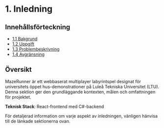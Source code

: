 # 1. Inledning

## Innehållsförteckning
- [1.1 Bakgrund](introduction/background.md)
- [1.2 Uppgift](introduction/objectives.md)
- [1.3 Problembeskrivning](introduction/scope.md)
- [1.4 Avgränsning](introduction/constraints.md)

## Översikt

MazeRunner är ett webbaserat multiplayer labyrintspel designat för universitets öppet hus-demonstrationer på Luleå Tekniska Universitet (LTU). Denna sektion ger den grundläggande kontexten, målen och omfattningen för projektet.

**Teknisk Stack**: React-frontend med C#-backend

För detaljerad information om varje aspekt av inledningen, vänligen hänvisa till de länkade sektionerna ovan.